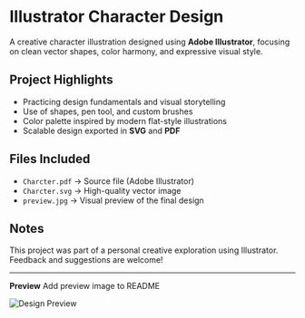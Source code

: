 # Illustrator Character Design 

A creative character illustration designed using **Adobe Illustrator**, focusing on clean vector shapes, color harmony, and expressive visual style.

##  Project Highlights

-  Practicing design fundamentals and visual storytelling
-  Use of shapes, pen tool, and custom brushes
- Color palette inspired by modern flat-style illustrations
- Scalable design exported in **SVG** and **PDF**

## Files Included

- `Charcter.pdf` → Source file (Adobe Illustrator)
- `Charcter.svg` → High-quality vector image
- `preview.jpg` → Visual preview of the final design

## Notes

This project was part of a personal creative exploration using Illustrator.  
Feedback and suggestions are welcome!

---

**Preview**
Add preview image to README

![Design Preview](preview.jpg)
